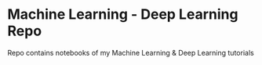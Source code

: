 # Machine Learning - Deep Learning Repo
Repo contains notebooks of my Machine Learning & Deep Learning tutorials
